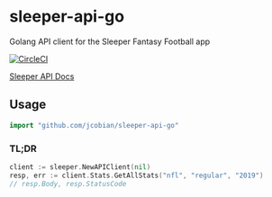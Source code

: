 # sleeper-api-go
Golang API client for the Sleeper Fantasy Football app

[![CircleCI](https://circleci.com/gh/jcobian/sleeper-api-go.svg?style=svg)](https://circleci.com/gh/jcobian/sleeper-api-go)

[Sleeper API Docs](https://docs.sleeper.app/)


## Usage
```go
import "github.com/jcobian/sleeper-api-go"
```

### TL;DR
```go
client := sleeper.NewAPIClient(nil)
resp, err := client.Stats.GetAllStats("nfl", "regular", "2019")
// resp.Body, resp.StatusCode
```
